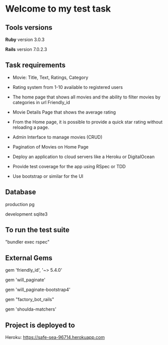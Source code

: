 # Welcome to my test task

## Tools versions


**Ruby** version 3.0.3

**Rails** version 7.0.2.3

## Task requirements
- Movie: Title, Text, Ratings, Category

- Rating system from 1-10 available to registered users

- The home page that shows all movies and the ability to filter movies by categories in url Friendly_id

- Movie Details Page that shows the average rating

- From the Home page, it is possible to provide a quick star rating without reloading a page.

- Admin Interface to manage movies (CRUD)

- Pagination of Movies on Home Page

- Deploy an application to cloud servers like a Heroku or DigitalOcean

- Provide test coverage for the app using RSpec or TDD

- Use bootstrap or similar for the UI


 
 ## Database 
 production pg 
 
 development sqlite3
 
## To run the test suite 

"bundler exec rspec"

 ## External Gems
 
 gem 'friendly_id', '~> 5.4.0'
 
 gem 'will_paginate'
 
 gem 'will_paginate-bootstrap4'
 
 gem "factory_bot_rails"
 
 gem 'shoulda-matchers'
 
 ## Project is deployed to

 Heroku: https://safe-sea-96714.herokuapp.com


